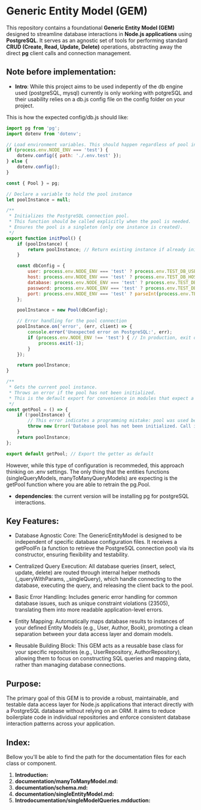 # Generic Entity Model (GEM)
This repository contains a foundational **Generic Entity Model (GEM)** designed to streamline database interactions in **Node.js applications** using **PostgreSQL**. It serves as an agnostic set of tools for performing standard **CRUD (Create, Read, Update, Delete)** operations, abstracting away the direct **pg** client calls and connection management.

## Note before implementation: 

* **Intro**: While this project aims to be used indepently of the db engine used (postgreSQL, mysql) currently is only working with potgreSQL and their usability relies on a db.js config file on the config folder on your project. 

This is how the expected config/db.js should like: 

```javascript
import pg from 'pg';
import dotenv from 'dotenv';

// Load environment variables. This should happen regardless of pool initialization.
if (process.env.NODE_ENV === 'test') {
    dotenv.config({ path: './.env.test' });
} else {
    dotenv.config();
}

const { Pool } = pg;

// Declare a variable to hold the pool instance
let poolInstance = null;

/**
 * Initializes the PostgreSQL connection pool.
 * This function should be called explicitly when the pool is needed.
 * Ensures the pool is a singleton (only one instance is created).
 */
export function initPool() {
    if (poolInstance) {
        return poolInstance; // Return existing instance if already initialized
    }

    const dbConfig = {
        user: process.env.NODE_ENV === 'test' ? process.env.TEST_DB_USER : process.env.DB_USER,
        host: process.env.NODE_ENV === 'test' ? process.env.TEST_DB_HOST : process.env.DB_HOST,
        database: process.env.NODE_ENV === 'test' ? process.env.TEST_DB_DATABASE : process.env.DB_DATABASE,
        password: process.env.NODE_ENV === 'test' ? process.env.TEST_DB_PASSWORD : process.env.DB_PASSWORD,
        port: process.env.NODE_ENV === 'test' ? parseInt(process.env.TEST_DB_PORT, 10) : parseInt(process.env.DB_PORT, 10),
    };

    poolInstance = new Pool(dbConfig);

    // Error handling for the pool connection
    poolInstance.on('error', (err, client) => {
        console.error('Unexpected error on PostgreSQL:', err);
        if (process.env.NODE_ENV !== 'test') { // In production, exit on critical DB error
            process.exit(-1);
        }
    });

    return poolInstance;
}

/**
 * Gets the current pool instance.
 * Throws an error if the pool has not been initialized.
 * This is the default export for convenience in modules that expect a direct 'pool' import.
 */
const getPool = () => {
    if (!poolInstance) {
        // This error indicates a programming mistake: pool was used before initPool was called.
        throw new Error('Database pool has not been initialized. Call initPool() first.');
    }
    return poolInstance;
};

export default getPool; // Export the getter as default
```

However, while this type of configuration is recommeded, this approach thinking on .env settings. The only thing that the entities functions (singleQueryModels, manyToManyQueryModels) are expecting is the getPool function where you are able to retrain the pg.Pool. 

* **dependencies**: the current version will be installing pg for postgreSQL interactions.

## Key Features:

* Database Agnostic Core: The GenericEntityModel is designed to be independent of specific database configuration files. It receives a getPoolFn (a function to retrieve the PostgreSQL connection pool) via its constructor, ensuring flexibility and testability.

* Centralized Query Execution: All database queries (insert, select, update, delete) are routed through internal helper methods (_queryWithParams, _singleQuery), which handle connecting to the database, executing the query, and releasing the client back to the pool.

* Basic Error Handling: Includes generic error handling for common database issues, such as unique constraint violations (23505), translating them into more readable application-level errors.

* Entity Mapping: Automatically maps database results to instances of your defined Entity Models (e.g., User, Author, Book), promoting a clean separation between your data access layer and domain models.

* Reusable Building Block: This GEM acts as a reusable base class for your specific repositories (e.g., UserRepository, AuthorRepository), allowing them to focus on constructing SQL queries and mapping data, rather than managing database connections.

## Purpose:
The primary goal of this GEM is to provide a robust, maintainable, and testable data access layer for Node.js applications that interact directly with a PostgreSQL database without relying on an ORM. It aims to reduce boilerplate code in individual repositories and enforce consistent database interaction patterns across your application.

## Index: 

Bellow you'll be able to find the path for the documentation files for each class or component.

1. **Introduction:**
2. **documentation/manyToManyModel.md:**
3. **documentation/schema.md:**
4. **documentation/singleEntityModel.md:**
5. **Introdocumentation/singleModelQueries.mdduction:**

